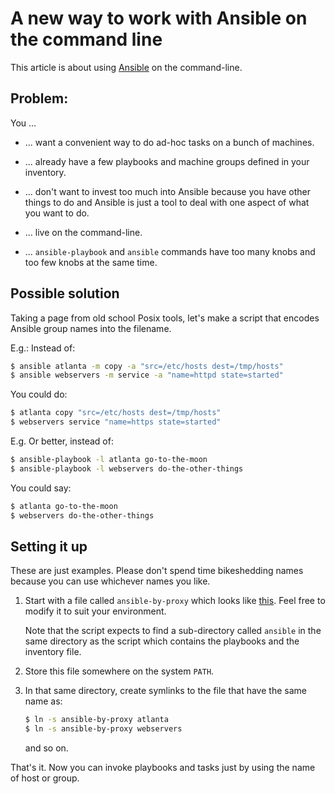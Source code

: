 # A new way to work with Ansible on the command line

This article is about using [Ansible](https://ansible.com) on the command-line.

## Problem:

You ...

* ... want a convenient way to do ad-hoc tasks on a bunch of machines.

* ... already have a few playbooks and machine groups defined in your inventory.

* ... don't want to invest too much into Ansible because you have other things
  to do and Ansible is just a tool to deal with one aspect of what you want to
  do.

* ... live on the command-line.

* ... `ansible-playbook` and `ansible` commands have too many knobs and too few
  knobs at the same time.

## Possible solution

Taking a page from old school Posix tools, let's make a script that encodes
Ansible group names into the filename.

E.g.: Instead of:

```sh
$ ansible atlanta -m copy -a "src=/etc/hosts dest=/tmp/hosts"
$ ansible webservers -m service -a "name=httpd state=started"
```

You could do:

```sh
$ atlanta copy "src=/etc/hosts dest=/tmp/hosts"
$ webservers service "name=https state=started"
```

E.g. Or better, instead of:

```sh
$ ansible-playbook -l atlanta go-to-the-moon
$ ansible-playbook -l webservers do-the-other-things
```

You could say:

```sh
$ atlanta go-to-the-moon
$ webservers do-the-other-things
```

## Setting it up

These are just examples. Please don't spend time bikeshedding names because you
can use whichever names you like.

1. Start with a file called `ansible-by-proxy` which looks like
   [this](ansible-by-proxy). Feel free to modify it to suit your environment.

   Note that the script expects to find a sub-directory called `ansible` in the
   same directory as the script which contains the playbooks and the inventory
   file.

2. Store this file somewhere on the system `PATH`.

3. In that same directory, create symlinks to the file that have the same name
   as:

   ```sh
   $ ln -s ansible-by-proxy atlanta
   $ ln -s ansible-by-proxy webservers
   ```

   and so on.

That's it. Now you can invoke playbooks and tasks just by using the name of host
or group.



